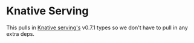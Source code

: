 Knative Serving
===============

This pulls in [Knative serving's](https://github.com/google/kf/third_party/knative-serving/) v0.7.1
types so we don't have to pull in any extra deps.
